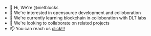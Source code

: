 - 👋 Hi, We're @nietblocks
- 👀 We're interested in opensource development and colloboration
- 🌱 We're currently learning blockchain in colloboration with DLT labs
- 💞️ We're looking to collaborate on related projects
- 📫 You can reach us [click!!!](nbody1384@gmail.com)


<!---
nietblocks/nietblocks is a ✨ special ✨ repository because its `README.md` (this file) appears on your GitHub profile.
You can click the Preview link to take a look at your changes.
--->
